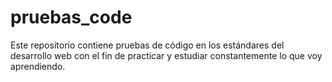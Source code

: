 # pruebas_code
Este repositorio contiene pruebas de código en los estándares del desarrollo web con el fin de practicar y estudiar constantemente lo que voy aprendiendo.
